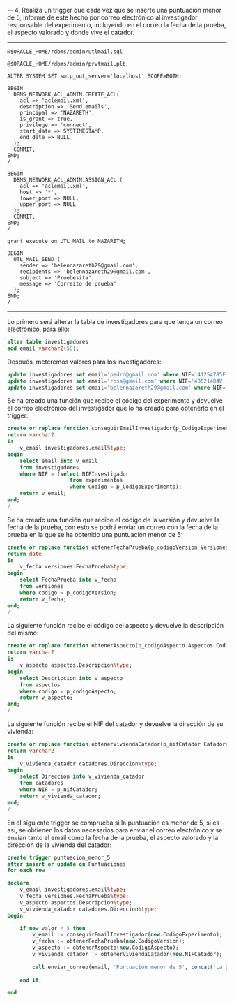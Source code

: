 -- 4. Realiza un trigger que cada vez que se inserte una puntuación menor de 5, informe de este hecho por correo electrónico al investigador responsable del experimento, incluyendo en el correo la fecha de la prueba, el aspecto valorado y donde vive el catador.

---

```
@$ORACLE_HOME/rdbms/admin/utlmail.sql

@$ORACLE_HOME/rdbms/admin/prvtmail.plb

ALTER SYSTEM SET smtp_out_server='localhost' SCOPE=BOTH;

BEGIN
  DBMS_NETWORK_ACL_ADMIN.CREATE_ACL(
    acl => 'aclemail.xml',
    description => 'Send emails',
    principal => 'NAZARETH',
    is_grant => true,
    privilege => 'connect',
    start_date => SYSTIMESTAMP,
    end_date => NULL
  );
  COMMIT;
END;
/

BEGIN
  DBMS_NETWORK_ACL_ADMIN.ASSIGN_ACL (
    acl => 'aclemail.xml',
    host => '*',
    lower_port => NULL,
    upper_port => NULL
  );
  COMMIT;
END;
/

grant execute on UTL_MAIL to NAZARETH;

```


```
BEGIN
  UTL_MAIL.SEND (
    sender => 'belennazareth29@gmail.com',
    recipients => 'belennazareth29@gmail.com',
    subject => 'Pruebesita',
    message => 'Correito de prueba'
  );
END;
/
```
---


Lo primero será alterar la tabla de investigadores para que tenga un correo electrónico, para ello:

```sql
alter table investigadores 
add email varchar2(50);
```

Después, meteremos valores para los investigadores:

```sql
update investigadores set email='pedro@gmail.com' where NIF='41254785F';
update investigadores set email='rosa@gmail.com' where NIF='48521484V';
update investigadores set email='belennazareth29@gmail.com' where NIF='52146359T';
```

Se ha creado una función que recibe el código del experimento y devuelve el correo electrónico del investigador que lo ha creado para obtenerlo en el trigger:

```sql
create or replace function conseguirEmailInvestigador(p_CodigoExperimento experimentos.Codigo%type)
return varchar2
is
    v_email investigadores.email%type;
begin
    select email into v_email 
    from investigadores 
    where NIF = (select NIFInvestigador
                    from experimentos
                    where Codigo = p_CodigoExperimento);
    return v_email;
end;
/
```

Se ha creado una función que recibe el código de la versión y devuelve la fecha de la prueba, con esto se podrá enviar un correo con la fecha de la prueba en la que se ha obtenido una puntuación menor de 5:

```sql
create or replace function obtenerFechaPrueba(p_codigoVersion Versiones.Codigo%type)
return date
is
    v_fecha versiones.FechaPrueba%type;
begin
    select FechaPrueba into v_fecha 
    from versiones 
    where codigo = p_codigoVersion;
    return v_fecha;
end;
/
```

La siguiente función recibe el código del aspecto y devuelve la descripción del mismo:

```sql
create or replace function obtenerAspecto(p_codigoAspecto Aspectos.Codigo%type)
return varchar2
is
    v_aspecto aspectos.Descripcion%type;
begin
    select Descripcion into v_aspecto 
    from aspectos 
    where codigo = p_codigoAspecto;
    return v_aspecto;
end;
/
```

La siguiente función recibe el NIF del catador y devuelve la dirección de su vivienda:

```sql
create or replace function obtenerViviendaCatador(p_nifCatador Catadores.NIF%type)
return varchar2
is
    v_vivienda_catador catadores.Direccion%type;
begin
    select Direccion into v_vivienda_catador 
    from catadores 
    where NIF = p_nifCatador;
    return v_vivienda_catador;
end;
/
```

En el siguiente trigger se comprueba si la puntuación es menor de 5, si es así, se obtienen los datos necesarios para enviar el correo electrónico y se envían tanto el email como la fecha de la prueba, el aspecto valorado y la dirección de la vivienda del catador:

```sql
create trigger puntuacion_menor_5
after insert or update on Puntuaciones
for each row

declare
    v_email investigadores.email%type;
    v_fecha versiones.FechaPrueba%type;
    v_aspecto aspectos.Descripcion%type;
    v_vivienda_catador catadores.Direccion%type;
begin

    if new.valor < 5 then
        v_email := conseguirEmailInvestigador(new.CodigoExperimento);
        v_fecha := obtenerFechaPrueba(new.CodigoVersion);
        v_aspecto := obtenerAspecto(new.CodigoAspecto);
        v_vivienda_catador := obtenerViviendaCatador(new.NIFCatador);
        
        call enviar_correo(email, 'Puntuación menor de 5', concat('La puntuación de la prueba ', new.id_prueba, ' es menor de 5'));
    
    end if;

end
```

